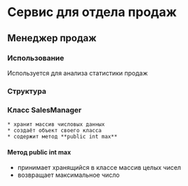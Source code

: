 # Сервис для отдела продаж


## **Менеджер продаж**

### Использование

Используется для анализа статистики продаж

### Структура

### Класс SalesManager
	* хранит массив числовых данных
	* создаёт объект своего класса
	* содержит метод **public int max**

#### Метод public int max
* принимает хранящийся в классе массив целых чисел
* возвращает максимальное число
